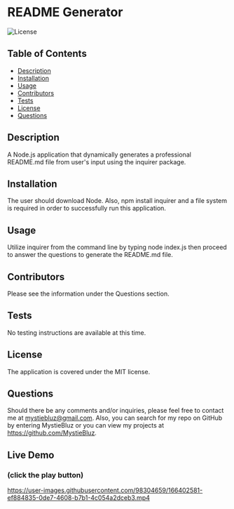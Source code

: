 # README Generator
  ![License](https://img.shields.io/badge/License-MIT-brightgreen)

  ## Table of Contents
  * [Description](#description)
  * [Installation](#installation)
  * [Usage](#usage)
  * [Contributors](#contribution)
  * [Tests](#test)
  * [License](#license)
  * [Questions](#questions)
  
  ## Description 
  A Node.js application that dynamically generates a professional README.md file from user's input using the inquirer package.
  
  ## Installation 
  The user should download Node. Also, npm install inquirer and a file system is required in order to successfully run this application.

  ## Usage 
  Utilize inquirer from the command line by typing node index.js then proceed to answer the questions to generate the README.md file.

  ## Contributors
  Please see the information under the Questions section.

  ## Tests
  No testing instructions are available at this time.

  ## License 
  The application is covered under the MIT license.
 

  ## Questions
  Should there be any comments and/or inquiries, please feel free to contact me at mystiebluz@gmail.com. Also, you can search for my repo on GitHub by entering MystieBluz or you can view my projects at https://github.com/MystieBluz.

  ## Live Demo 
  ### (click the play button)
  https://user-images.githubusercontent.com/98304659/166402581-ef884835-0de7-4608-b7b1-4c054a2dceb3.mp4


  
  
  
  
